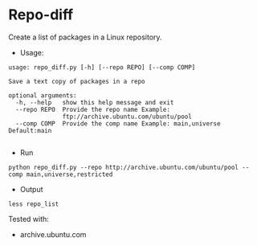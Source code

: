 Repo-diff
=========

Create a list of packages in a Linux repository.

* Usage:

```
usage: repo_diff.py [-h] [--repo REPO] [--comp COMP]

Save a text copy of packages in a repo

optional arguments:
  -h, --help   show this help message and exit
  --repo REPO  Provide the repo name Example:
               ftp://archive.ubuntu.com/ubuntu/pool
  --comp COMP  Provide the comp name Example: main,universe Default:main


```
* Run

```
python repo_diff.py --repo http://archive.ubuntu.com/ubuntu/pool --comp main,universe,restricted
```

* Output

```
less repo_list
```

Tested with:
* archive.ubuntu.com
